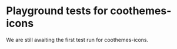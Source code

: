 # Playground tests for coothemes-icons
We are still awaiting the first test run for coothemes-icons.
